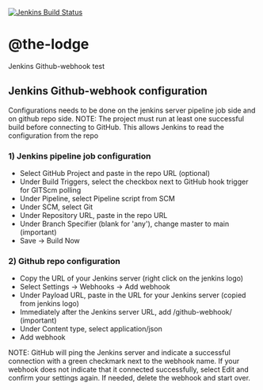 [![Jenkins Build Status](http://ec2-3-253-60-228.eu-west-1.compute.amazonaws.com/buildStatus/icon?job=parameterized-pipeline)](http://ec2-54-76-125-146.eu-west-1.compute.amazonaws.com/job/parameterized-pipeline/) 

# @the-lodge

Jenkins Github-webhook test

## Jenkins Github-webhook configuration

Configurations needs to be done on the jenkins server pipeline job side and on github repo side.
NOTE: The project must run at least one successful build before connecting to GitHub. This allows Jenkins to read the configuration from the repo

### 1) Jenkins pipeline job configuration
- Select GitHub Project and paste in the repo URL (optional)  
- Under Build Triggers, select the checkbox next to GitHub hook trigger for GITScm polling  
- Under Pipeline, select Pipeline script from SCM  
- Under SCM, select Git  
- Under Repository URL, paste in the repo URL  
- Under Branch Specifier (blank for 'any'), change master to main (important)  
- Save → Build Now  

### 2) Github repo configuration
- Copy the URL of your Jenkins server (right click on the jenkins logo)  
- Select Settings → Webhooks → Add webhook  
- Under Payload URL, paste in the URL for your Jenkins server (copied from jenkins logo)  
- Immediately after the Jenkins server URL, add /github-webhook/ (important)  
- Under Content type, select application/json  
- Add webhook

NOTE: GitHub will ping the Jenkins server and indicate a successful connection with a green checkmark next to the webhook name. If your webhook does not indicate that it connected successfully, select Edit and confirm your settings again. If needed, delete the webhook and start over.











